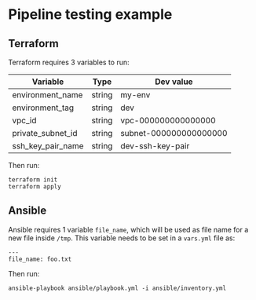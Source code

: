 # Pipeline testing example

## Terraform

Terraform requires 3 variables to run:

| Variable | Type | Dev value |
| --- | --- | --- |
| environment_name | string | my-env |
| environment_tag | string | dev |
| vpc_id | string | vpc-000000000000000 |
| private_subnet_id | string | subnet-000000000000000 |
| ssh_key_pair_name | string | dev-ssh-key-pair |

Then run:

```
terraform init
terraform apply
```

## Ansible

Ansible requires 1 variable `file_name`, which will be used as file name for a new file inside `/tmp`. This variable needs to be set in a `vars.yml` file as:

```
---
file_name: foo.txt
```

Then run:

```
ansible-playbook ansible/playbook.yml -i ansible/inventory.yml
```
